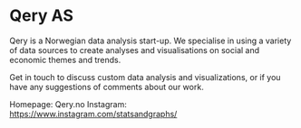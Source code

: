 # Qery AS

Qery is a Norwegian data analysis start-up. We specialise in using a variety of data sources to create analyses and visualisations on social and economic themes and trends.

Get in touch to discuss custom data analysis and visualizations, or if you have any suggestions of comments about our work.

Homepage: Qery.no
Instagram: https://www.instagram.com/statsandgraphs/
